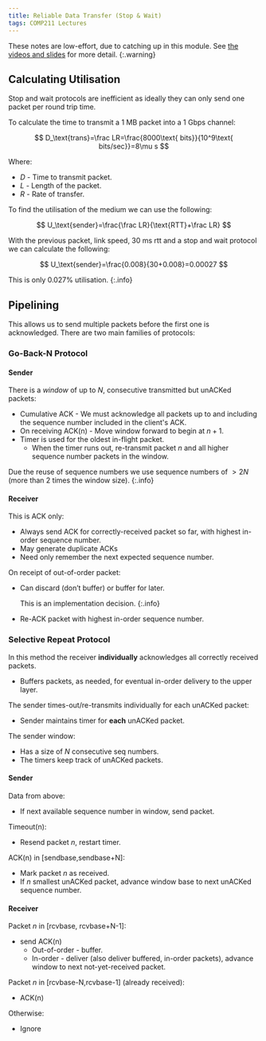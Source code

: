 ```yaml
---
title: Reliable Data Transfer (Stop & Wait)
tags: COMP211 Lectures
---
```

These notes are low-effort, due to catching up in this module. See [the videos and slides](https://liverpool.instructure.com/courses/54299/pages/3-transport-layer?module_item_id=1178720) for more detail.
{:.warning}

## Calculating Utilisation
Stop and wait protocols are inefficient as ideally they can only send one packet per round trip time.

To calculate the time to transmit a 1 MB packet into a 1 Gbps channel:

$$
D_\text{trans}=\frac LR=\frac{8000\text{ bits}}{10^9\text{ bits/sec}}=8\mu s
$$

Where:

* $D$ - Time to transmit packet.
* $L$ - Length of the packet.
* $R$ - Rate of transfer.

To find the utilisation of the medium we can use the following:

$$
U_\text{sender}=\frac{\frac LR}{\text{RTT}+\frac LR}
$$

With the previous packet, link speed, 30 ms rtt and a stop and wait protocol we can calculate the following:

$$
U_\text{sender}=\frac{0.008}{30+0.008}=0.00027
$$

This is only 0.027% utilisation.
{:.info}

## Pipelining
This allows us to send multiple packets before the first one is acknowledged. There are two main families of protocols:

### Go-Back-N Protocol
#### Sender
There is a *window* of up to $N$, consecutive transmitted but unACKed packets:

* Cumulative ACK - We must acknowledge all packets up to and including the sequence number included in the client's ACK.
* On receiving ACK(n) - Move window forward to begin at $n+1$.
* Timer is used for the oldest in-flight packet.
	* When the timer runs out, re-transmit packet $n$ and all higher sequence number packets in the window.


Due the reuse of sequence numbers we use sequence numbers of $>2N$ (more than 2 times the window size).
{:.info}

#### Receiver
This is ACK only:

* Always send ACK for correctly-received packet so far, with highest in-order sequence number.
* May generate duplicate ACKs
* Need only remember the next expected sequence number.

On receipt of out-of-order packet:

* Can discard (don’t buffer) or buffer for later.
	
	This is an implementation decision.
	{:.info}
* Re-ACK packet with highest in-order sequence number.

### Selective Repeat Protocol
In this method the receiver **individually** acknowledges all correctly received packets.

* Buffers packets, as needed, for eventual in-order delivery to the upper layer.

The sender times-out/re-transmits individually for each unACKed packet:

* Sender maintains timer for **each** unACKed packet.

The sender window:

* Has a size of $N$ consecutive seq numbers.
* The timers keep track of unACKed packets.

#### Sender
Data from above:

* If next available sequence number in window, send packet.

Timeout(n):

* Resend packet $n$, restart timer.

ACK(n) in [sendbase,sendbase+N]:

* Mark packet $n$ as received.
* If $n$ smallest unACKed packet, advance window base to next unACKed sequence number.

#### Receiver
Packet $n$ in [rcvbase, rcvbase+N-1]:

* send ACK(n)
	* Out-of-order - buffer.
	* In-order - deliver (also deliver buffered, in-order packets), advance window to next not-yet-received packet.
	
Packet $n$ in \[rcvbase-N,rcvbase-1\] (already received):

* ACK(n)

Otherwise:

* Ignore